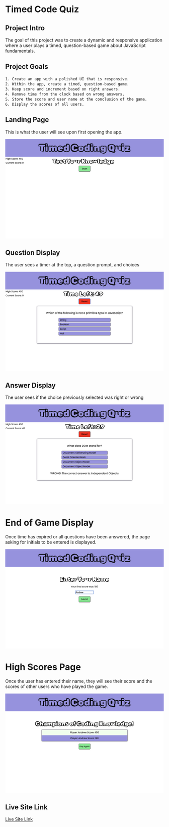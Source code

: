 # Timed Code Quiz

## Project Intro

The goal of this project was to create a dynamic and responsive application where a user plays a timed, question-based game about JavaScript fundamentals. 

## Project Goals
```
1. Create an app with a polished UI that is responsive.
2. Within the app, create a timed, question-based game.
3. Keep score and increment based on right answers.
4. Remove time from the clock based on wrong answers.
5. Store the score and user name at the conclusion of the game.
6. Display the scores of all users.
```

## Landing Page

This is what the user will see upon first opening the app.

![The page that the user will see when first opening the app](assets/images/landing-page.png)

## Question Display

The user sees a timer at the top, a question prompt, and choices

![Question and answers displayed on the page](assets/images/question-page.png)

## Answer Display

The user sees if the choice previously selected was right or wrong

![Answer displayed on the page](assets/images/answer.png)

# End of Game Display  

Once time has expired or all questions have been answered, the page asking for initials to be entered is displayed.

![The page the user will see asking for them to input their name when the game is over](assets/images/name-page.png)

# High Scores Page

Once the user has entered their name, they will see their score and the scores of other users who have played the game.

![The page that displays the high scores of all users](assets/images/champions-page.png)

## Live Site Link

[Live Site Link](https://andykb9b13.github.io/timed-code-quiz/)



